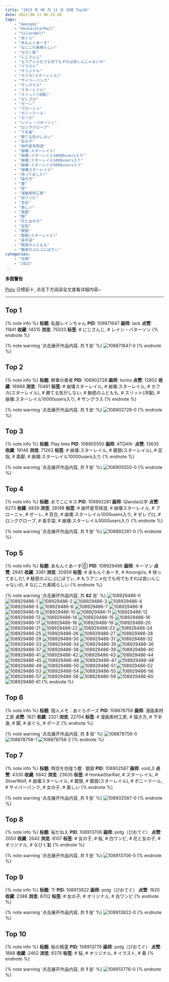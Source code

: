 ```yaml
---
title: "2023 年 06 月 11 日 日榜 Top10"
date: 2023-06-13 06:15:10
tags:
    - "AmongUs"
    - "HonkaiStarRail"
    - "SilverWolf"
    - "あぐら"
    - "あもんぐあーす"
    - "なにこれ素晴らしい"
    - "なびく髪"
    - "にじさんじ"
    - "もうアニメ化でも何でもすれば良いんじゃないの"
    - "イラスト"
    - "オリジナル"
    - "カフカ(スターレイル)"
    - "サイバーパンク"
    - "サングラス"
    - "スターレイル"
    - "スリット(洋服)"
    - "ゼレブロ"
    - "ゼーレ"
    - "ブローニャ"
    - "ポニーテール"
    - "ポーズ"
    - "レイン・パターソン"
    - "ロンググローブ"
    - "下半身"
    - "勝てる気がしない"
    - "女の子"
    - "崩坏星穹铁道"
    - "崩壊:スターレイル"
    - "崩壊:スターレイル10000users入り"
    - "崩壊:スターレイル1000users入り"
    - "崩壊:スターレイル5000users入り"
    - "崩壊スターレイル"
    - "待ってました!"
    - "描き方"
    - "春"
    - "桜"
    - "漫画素材工房"
    - "白ワンピ"
    - "百合"
    - "美しい"
    - "美脚"
    - "脚"
    - "花と女の子"
    - "足指"
    - "銀狼"
    - "銀狼(スターレイル)"
    - "長手袋"
    - "魅惑のふともも"
    - "魅惑のぷにぷにぼでぃ"
categories:
    - "日榜"
    - "2023"
---
```


<i class="fa fa-triangle-exclamation"></i>**多图警告**<i class="fa fa-triangle-exclamation"></i>

[Pixiv](https://www.pixiv.net/) 日榜前十, 点击下方阅读全文查看详细内容~

<!-- more -->

---

## Top 1

{% note info %}
**标题**: 私服レインちゃん
**PID**: 108871647 **画师**: lack
**点赞**: 11841 **收藏**: 14515 **浏览**: 75033
**标签**: # にじさんじ, # レイン・パターソン
{% endnote %}

{% note warning '点击展开作品内容, 共 **1** 张' %}
![108871647-0](https://i.pixiv.re/img-original/img/2023/06/10/00/00/41/108871647_p0.png)
{% endnote %}

## Top 2

{% note info %}
**标题**: 鮮華の奏者
**PID**: 108902728 **画师**: torino
**点赞**: 12802 **收藏**: 16988 **浏览**: 70481
**标签**: # 崩壊スターレイル, # 崩壊:スターレイル, # カフカ(スターレイル), # 勝てる気がしない, # 魅惑のふともも, # スリット(洋服), # 崩壊:スターレイル10000users入り, # サングラス
{% endnote %}

{% note warning '点击展开作品内容, 共 **1** 张' %}
![108902728-0](https://i.pixiv.re/img-original/img/2023/06/11/00/00/41/108902728_p0.jpg)
{% endnote %}

## Top 3

{% note info %}
**标题**: Play time
**PID**: 108905550 **画师**: ATDAN-
**点赞**: 13635 **收藏**: 19146 **浏览**: 71263
**标签**: # 崩壊:スターレイル, # 銀狼(スターレイル), # 足指, # 美脚, # 崩壊:スターレイル10000users入り
{% endnote %}

{% note warning '点击展开作品内容, 共 **1** 张' %}
![108905550-0](https://i.pixiv.re/img-original/img/2023/06/11/10/17/29/108905550_p0.jpg)
{% endnote %}

## Top 4

{% note info %}
**标题**: おでこにキス
**PID**: 108892281 **画师**: Qiandai以宇
**点赞**: 6273 **收藏**: 8839 **浏览**: 28198
**标签**: # 崩坏星穹铁道, # 崩壊スターレイル, # ブローニャ, # ゼーレ, # 百合, # 崩壊:スターレイル1000users入り, # ゼレブロ, # ロンググローブ, # 長手袋, # 崩壊:スターレイル5000users入り
{% endnote %}

{% note warning '点击展开作品内容, 共 **1** 张' %}
![108892281-0](https://i.pixiv.re/img-original/img/2023/06/10/18/45/19/108892281_p0.jpg)
{% endnote %}

## Top 5

{% note info %}
**标题**: あもんぐあーす⑥
**PID**: 108929486 **画师**: キーマン
**点赞**: 2945 **收藏**: 3361 **浏览**: 20959
**标签**: # あもんぐあーす, # AmongUs, # 待ってました!, # 魅惑のぷにぷにぼでぃ, # もうアニメ化でも何でもすれば良いんじゃないの, # なにこれ素晴らしい
{% endnote %}

{% note warning '点击展开作品内容, 共 **62** 张' %}
![108929486-0](https://i.pixiv.re/img-original/img/2023/06/11/21/02/19/108929486_p0.png)
![108929486-1](https://i.pixiv.re/img-original/img/2023/06/11/21/02/19/108929486_p1.png)
![108929486-2](https://i.pixiv.re/img-original/img/2023/06/11/21/02/19/108929486_p2.png)
![108929486-3](https://i.pixiv.re/img-original/img/2023/06/11/21/02/19/108929486_p3.png)
![108929486-4](https://i.pixiv.re/img-original/img/2023/06/11/21/02/19/108929486_p4.png)
![108929486-5](https://i.pixiv.re/img-original/img/2023/06/11/21/02/19/108929486_p5.png)
![108929486-6](https://i.pixiv.re/img-original/img/2023/06/11/21/02/19/108929486_p6.png)
![108929486-7](https://i.pixiv.re/img-original/img/2023/06/11/21/02/19/108929486_p7.png)
![108929486-8](https://i.pixiv.re/img-original/img/2023/06/11/21/02/19/108929486_p8.png)
![108929486-9](https://i.pixiv.re/img-original/img/2023/06/11/21/02/19/108929486_p9.png)
![108929486-10](https://i.pixiv.re/img-original/img/2023/06/11/21/02/19/108929486_p10.png)
![108929486-11](https://i.pixiv.re/img-original/img/2023/06/11/21/02/19/108929486_p11.png)
![108929486-12](https://i.pixiv.re/img-original/img/2023/06/11/21/02/19/108929486_p12.png)
![108929486-13](https://i.pixiv.re/img-original/img/2023/06/11/21/02/19/108929486_p13.png)
![108929486-14](https://i.pixiv.re/img-original/img/2023/06/11/21/02/19/108929486_p14.png)
![108929486-15](https://i.pixiv.re/img-original/img/2023/06/11/21/02/19/108929486_p15.png)
![108929486-16](https://i.pixiv.re/img-original/img/2023/06/11/21/02/19/108929486_p16.png)
![108929486-17](https://i.pixiv.re/img-original/img/2023/06/11/21/02/19/108929486_p17.png)
![108929486-18](https://i.pixiv.re/img-original/img/2023/06/11/21/02/19/108929486_p18.png)
![108929486-19](https://i.pixiv.re/img-original/img/2023/06/11/21/02/19/108929486_p19.png)
![108929486-20](https://i.pixiv.re/img-original/img/2023/06/11/21/02/19/108929486_p20.png)
![108929486-21](https://i.pixiv.re/img-original/img/2023/06/11/21/02/19/108929486_p21.png)
![108929486-22](https://i.pixiv.re/img-original/img/2023/06/11/21/02/19/108929486_p22.png)
![108929486-23](https://i.pixiv.re/img-original/img/2023/06/11/21/02/19/108929486_p23.png)
![108929486-24](https://i.pixiv.re/img-original/img/2023/06/11/21/02/19/108929486_p24.png)
![108929486-25](https://i.pixiv.re/img-original/img/2023/06/11/21/02/19/108929486_p25.png)
![108929486-26](https://i.pixiv.re/img-original/img/2023/06/11/21/02/19/108929486_p26.png)
![108929486-27](https://i.pixiv.re/img-original/img/2023/06/11/21/02/19/108929486_p27.png)
![108929486-28](https://i.pixiv.re/img-original/img/2023/06/11/21/02/19/108929486_p28.png)
![108929486-29](https://i.pixiv.re/img-original/img/2023/06/11/21/02/19/108929486_p29.png)
![108929486-30](https://i.pixiv.re/img-original/img/2023/06/11/21/02/19/108929486_p30.png)
![108929486-31](https://i.pixiv.re/img-original/img/2023/06/11/21/02/19/108929486_p31.png)
![108929486-32](https://i.pixiv.re/img-original/img/2023/06/11/21/02/19/108929486_p32.png)
![108929486-33](https://i.pixiv.re/img-original/img/2023/06/11/21/02/19/108929486_p33.png)
![108929486-34](https://i.pixiv.re/img-original/img/2023/06/11/21/02/19/108929486_p34.png)
![108929486-35](https://i.pixiv.re/img-original/img/2023/06/11/21/02/19/108929486_p35.png)
![108929486-36](https://i.pixiv.re/img-original/img/2023/06/11/21/02/19/108929486_p36.png)
![108929486-37](https://i.pixiv.re/img-original/img/2023/06/11/21/02/19/108929486_p37.png)
![108929486-38](https://i.pixiv.re/img-original/img/2023/06/11/21/02/19/108929486_p38.png)
![108929486-39](https://i.pixiv.re/img-original/img/2023/06/11/21/02/19/108929486_p39.png)
![108929486-40](https://i.pixiv.re/img-original/img/2023/06/11/21/02/19/108929486_p40.png)
![108929486-41](https://i.pixiv.re/img-original/img/2023/06/11/21/02/19/108929486_p41.png)
![108929486-42](https://i.pixiv.re/img-original/img/2023/06/11/21/02/19/108929486_p42.png)
![108929486-43](https://i.pixiv.re/img-original/img/2023/06/11/21/02/19/108929486_p43.png)
![108929486-44](https://i.pixiv.re/img-original/img/2023/06/11/21/02/19/108929486_p44.png)
![108929486-45](https://i.pixiv.re/img-original/img/2023/06/11/21/02/19/108929486_p45.png)
![108929486-46](https://i.pixiv.re/img-original/img/2023/06/11/21/02/19/108929486_p46.png)
![108929486-47](https://i.pixiv.re/img-original/img/2023/06/11/21/02/19/108929486_p47.png)
![108929486-48](https://i.pixiv.re/img-original/img/2023/06/11/21/02/19/108929486_p48.png)
![108929486-49](https://i.pixiv.re/img-original/img/2023/06/11/21/02/19/108929486_p49.png)
![108929486-50](https://i.pixiv.re/img-original/img/2023/06/11/21/02/19/108929486_p50.png)
![108929486-51](https://i.pixiv.re/img-original/img/2023/06/11/21/02/19/108929486_p51.png)
![108929486-52](https://i.pixiv.re/img-original/img/2023/06/11/21/02/19/108929486_p52.png)
![108929486-53](https://i.pixiv.re/img-original/img/2023/06/11/21/02/19/108929486_p53.png)
![108929486-54](https://i.pixiv.re/img-original/img/2023/06/11/21/02/19/108929486_p54.png)
![108929486-55](https://i.pixiv.re/img-original/img/2023/06/11/21/02/19/108929486_p55.png)
![108929486-56](https://i.pixiv.re/img-original/img/2023/06/11/21/02/19/108929486_p56.png)
![108929486-57](https://i.pixiv.re/img-original/img/2023/06/11/21/02/19/108929486_p57.png)
![108929486-58](https://i.pixiv.re/img-original/img/2023/06/11/21/02/19/108929486_p58.png)
![108929486-59](https://i.pixiv.re/img-original/img/2023/06/11/21/02/19/108929486_p59.png)
![108929486-60](https://i.pixiv.re/img-original/img/2023/06/11/21/02/19/108929486_p60.png)
![108929486-61](https://i.pixiv.re/img-original/img/2023/06/11/21/02/19/108929486_p61.png)
{% endnote %}

## Top 6

{% note info %}
**标题**: 個人メモ：あぐらポーズ
**PID**: 108878756 **画师**: 漫画素材工房
**点赞**: 1821 **收藏**: 2321 **浏览**: 22704
**标签**: # 漫画素材工房, # 描き方, # 下半身, # 脚, # あぐら, # ポーズ
{% endnote %}

{% note warning '点击展开作品内容, 共 **3** 张' %}
![108878756-0](https://i.pixiv.re/img-original/img/2023/06/10/07/00/05/108878756_p0.jpg)
![108878756-1](https://i.pixiv.re/img-original/img/2023/06/10/07/00/05/108878756_p1.jpg)
![108878756-2](https://i.pixiv.re/img-original/img/2023/06/10/07/00/05/108878756_p2.jpg)
{% endnote %}

## Top 7

{% note info %}
**标题**: 時空を彷徨う塵 · 銀狼
**PID**: 108902587 **画师**: void_0
**点赞**: 4330 **收藏**: 5842 **浏览**: 23635
**标签**: # HonkaiStarRail, # スターレイル, # SilverWolf, # 崩壊スターレイル, # 銀狼, # 銀狼(スターレイル), # ポニーテール, # サイバーパンク, # 女の子, # 美しい
{% endnote %}

{% note warning '点击展开作品内容, 共 **1** 张' %}
![108902587-0](https://i.pixiv.re/img-original/img/2023/06/11/00/00/07/108902587_p0.jpg)
{% endnote %}

## Top 8

{% note info %}
**标题**: 桜だねえ
**PID**: 108913706 **画师**: potg（ぴおてぐ）
**点赞**: 2050 **收藏**: 2642 **浏览**: 8107
**标签**: # 女の子, # 桜, # 白ワンピ, # 花と女の子, # オリジナル, # なびく髪
{% endnote %}

{% note warning '点击展开作品内容, 共 **1** 张' %}
![108913706-0](https://i.pixiv.re/img-original/img/2023/06/11/10/55/54/108913706_p0.jpg)
{% endnote %}

## Top 9

{% note info %}
**标题**: 下
**PID**: 108913822 **画师**: potg（ぴおてぐ）
**点赞**: 1820 **收藏**: 2388 **浏览**: 8702
**标签**: # 女の子, # オリジナル, # 白ワンピ
{% endnote %}

{% note warning '点击展开作品内容, 共 **1** 张' %}
![108913822-0](https://i.pixiv.re/img-original/img/2023/06/11/11/00/38/108913822_p0.jpg)
{% endnote %}

## Top 10

{% note info %}
**标题**: 桜の精霊
**PID**: 108913776 **画师**: potg（ぴおてぐ）
**点赞**: 1888 **收藏**: 2462 **浏览**: 8378
**标签**: # 桜, # オリジナル, # イラスト, # 春
{% endnote %}

{% note warning '点击展开作品内容, 共 **1** 张' %}
![108913776-0](https://i.pixiv.re/img-original/img/2023/06/11/10/59/26/108913776_p0.jpg)
{% endnote %}

